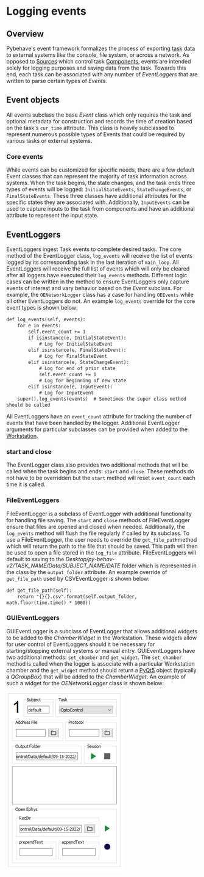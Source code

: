 # Logging events

## Overview

Pybehave's event framework formalizes the process of exporting [task](tasks.md) data to external systems like the console, file system, 
or across a network. As opposed to [Sources](sources.md) which control task [Components](components.md), events are intended solely for logging purposes
and saving data from the task. Towards this end, each task can be associated with any number of *EventLoggers* that are written
to parse certain types of *Events*.

## Event objects

All events subclass the base *Event* class which only requires the task and optional metadata for construction and records the
time of creation based on the task's `cur_time` attribute. This class is heavily subclassed to represent numerous possible 
types of Events that could be required by various tasks or external systems. 

### Core events

While events can be customized for specific needs, there are a few default Event classes that can represent the majority
of task information across systems. When the task begins, the state changes, and the task ends three types of events will be logged:
`InitialStateEvents`, `StateChangeEvents`, or `FinalStateEvents`. These three classes have additional attributes for the specific
states they are associated with. Additionally, `InputEvents` can be used to capture inputs to the task from components and
have an additional attribute to represent the input state.

## EventLoggers

EventLoggers ingest Task events to complete desired tasks. The core method of the EventLogger class, `log_events` will receive
the list of events logged by its corresponding task in the last iteration of `main_loop`. All EventLoggers will receive the full
list of events which will only be cleared after all loggers have executed their `log_events` methods. Different logic cases
can be written in the method to ensure EventLoggers only capture events of interest and vary behavior based on the *Event* subclass.
For example, the `OENetworkLogger` class has a case for handling `OEEvents` while all other EventLoggers do not.
An example `log_events` override for the core event types is shown below:

    def log_events(self, events):
        for e in events:
            self.event_count += 1
            if isinstance(e, InitialStateEvent):
                # Log for InitialStateEvent
            elif isinstance(e, FinalStateEvent):
                # Log for FinalStateEvent
            elif isinstance(e, StateChangeEvent):
                # Log for end of prior state
                self.event_count += 1
                # Log for beginning of new state
            elif isinstance(e, InputEvent):
                # Log for InputEvent
        super().log_events(events)  # Sometimes the super class method should be called

All EventLoggers have an `event_count` attribute for tracking the number of events that have been handled by the logger.
Additional EventLogger arguments for particular subclasses can be provided when added to the [Workstation](workstation.md).

### start and close

The EventLogger class also provides two additional methods that will be called when the task begins and ends: `start` and `close`.
These methods do not have to be overridden but the `start` method will reset `event_count` each time it is called.

### FileEventLoggers

FileEventLogger is a subclass of EventLogger with additional functionality for handling file saving. The `start` and `close`
methods of FileEventLogger ensure that files are opened and closed when needed. Additionally, the `log_events` method will flush
the file regularly if called by its subclass. To use a FileEventLogger, the user needs to override the `get_file_path`method
which will return the path to the file that should be saved. This path will then be used to open a file stored in the `log_file`
attribute. FileEventLoggers will default to saving to the *Desktop/py-behav-v2/TASK_NAME/Data/SUBJECT_NAME/DATE* folder which
is represented in the class by the `output_folder` attribute. An example override of `get_file_path` used by CSVEventLogger is shown below:

    def get_file_path(self):
        return "{}{}.csv".format(self.output_folder, math.floor(time.time() * 1000))

### GUIEventLoggers

GUIEventLogger is a subclass of EventLogger that allows additional widgets to be added to the *ChamberWidget* in the Workstation.
These widgets allow for user control of EventLoggers should it be necessary for starting/stopping external systems
or manual entry. GUIEventLoggers have two additional methods: `set_chamber` and `get_widget`. The `set_chamber`
method is called when the logger is associate with a particular Workstation chamber and the `get_widget` method should
return a [PyQt5](https://www.riverbankcomputing.com/static/Docs/PyQt5/) object (typically a *QGroupBox*) that will be added
to the *ChamberWidget*. An example of such a widget for the *OENetworkLogger* class is shown below:

![event_widget.png](img/event_widget.png)